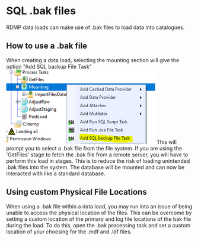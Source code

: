# SQL .bak files
RDMP data loads can make use of .bak files to load data into catalogues.

## How to use a .bak file
When creating a data load, selecting the mounting section will give the option "Add SQL backup File Task"
![Attachers Location](./Images/SQL_bak_files.PNG)
This will prompt you to select a .bak file from the file system.
If you are using the 'GetFiles' stage to fetch the .bak file from a remote server, you will have to perform this load in stages.
This is to reduce the risk of loading unintended .bak files into the system.
The database will be mounted and can now be interacted with like a standard database.

## Using custom Physical File Locations
When using a .bak file within a data load, you may run into an issue of being unable to access the physical location of the files.
This can be overcome by setting a custom location of the primary and log file locations of the bak file during the load.
To do this, open the .bak processing task and set a custom location of your choosing for the .mdf and .ldf files.
